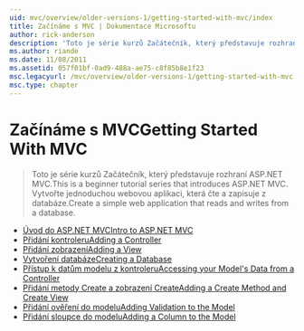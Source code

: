 ```yaml
---
uid: mvc/overview/older-versions-1/getting-started-with-mvc/index
title: Začínáme s MVC | Dokumentace Microsoftu
author: rick-anderson
description: 'Toto je série kurzů Začátečník, který představuje rozhraní ASP.NET MVC. Vytvořte jednoduchou webovou aplikaci, která čte a zapisuje z databáze.'
ms.author: riande
ms.date: 11/08/2011
ms.assetid: 057f01bf-0ad9-488a-ae75-c8f85b8e1f23
msc.legacyurl: /mvc/overview/older-versions-1/getting-started-with-mvc
msc.type: chapter
---
```

<a name="getting-started-with-mvc"></a><span data-ttu-id="86809-104">Začínáme s MVC</span><span class="sxs-lookup"><span data-stu-id="86809-104">Getting Started With MVC</span></span>
====================
> <span data-ttu-id="86809-105">Toto je série kurzů Začátečník, který představuje rozhraní ASP.NET MVC.</span><span class="sxs-lookup"><span data-stu-id="86809-105">This is a beginner tutorial series that introduces ASP.NET MVC.</span></span> <span data-ttu-id="86809-106">Vytvořte jednoduchou webovou aplikaci, která čte a zapisuje z databáze.</span><span class="sxs-lookup"><span data-stu-id="86809-106">Create a simple web application that reads and writes from a database.</span></span>


- [<span data-ttu-id="86809-107">Úvod do ASP.NET MVC</span><span class="sxs-lookup"><span data-stu-id="86809-107">Intro to ASP.NET MVC</span></span>](getting-started-with-mvc-part1.md)
- [<span data-ttu-id="86809-108">Přidání kontroleru</span><span class="sxs-lookup"><span data-stu-id="86809-108">Adding a Controller</span></span>](getting-started-with-mvc-part2.md)
- [<span data-ttu-id="86809-109">Přidání zobrazení</span><span class="sxs-lookup"><span data-stu-id="86809-109">Adding a View</span></span>](getting-started-with-mvc-part3.md)
- [<span data-ttu-id="86809-110">Vytvoření databáze</span><span class="sxs-lookup"><span data-stu-id="86809-110">Creating a Database</span></span>](getting-started-with-mvc-part4.md)
- [<span data-ttu-id="86809-111">Přístup k datům modelu z kontroleru</span><span class="sxs-lookup"><span data-stu-id="86809-111">Accessing your Model's Data from a Controller</span></span>](getting-started-with-mvc-part5.md)
- [<span data-ttu-id="86809-112">Přidání metody Create a zobrazení Create</span><span class="sxs-lookup"><span data-stu-id="86809-112">Adding a Create Method and Create View</span></span>](getting-started-with-mvc-part6.md)
- [<span data-ttu-id="86809-113">Přidání ověření do modelu</span><span class="sxs-lookup"><span data-stu-id="86809-113">Adding Validation to the Model</span></span>](getting-started-with-mvc-part7.md)
- [<span data-ttu-id="86809-114">Přidání sloupce do modelu</span><span class="sxs-lookup"><span data-stu-id="86809-114">Adding a Column to the Model</span></span>](getting-started-with-mvc-part8.md)
